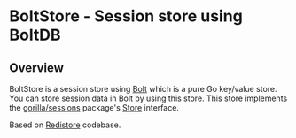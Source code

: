 # BoltStore - Session store using BoltDB

## Overview

BoltStore is a session store using [Bolt](https://go.etcd.io/bbolt) which is a pure Go key/value store. You can store session data in Bolt by using this store. This store implements the [gorilla/sessions](https://github.com/gorilla/sessions) package's [Store](http://godoc.org/github.com/gorilla/sessions#Store) interface.
 
Based on [Redistore](https://github.com/boj/redistore) codebase.